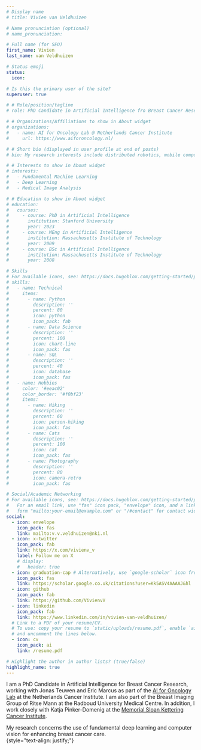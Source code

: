 ```yaml
---
# Display name
# title: Vivien van Veldhuizen

# Name pronunciation (optional)
# name_pronunciation:

# Full name (for SEO)
first_name: Vivien
last_name: van Veldhuizen

# Status emoji
status:
  icon:

# Is this the primary user of the site?
superuser: true

# # Role/position/tagline
# role: PhD Candidate in Artificial Intelligence fro Breast Cancer Research

# # Organizations/Affiliations to show in About widget
# organizations:
#   - name: AI for Oncology Lab @ Netherlands Cancer Institute
#     url: https://www.aiforoncology.nl/

# # Short bio (displayed in user profile at end of posts)
# bio: My research interests include distributed robotics, mobile computing and programmable matter.

# # Interests to show in About widget
# interests:
#   - Fundamental Machine Learning
#   - Deep Learning
#   - Medical Image Analysis

# # Education to show in About widget
# education:
#   courses:
#     - course: PhD in Artificial Intelligence
#       institution: Stanford University
#       year: 2023
#     - course: MEng in Artificial Intelligence
#       institution: Massachusetts Institute of Technology
#       year: 2009
#     - course: BSc in Artificial Intelligence
#       institution: Massachusetts Institute of Technology
#       year: 2008

# Skills
# For available icons, see: https://docs.hugoblox.com/getting-started/page-builder/#icons
# skills:
#   - name: Technical
#     items:
#       - name: Python
#         description: ''
#         percent: 80
#         icon: python
#         icon_pack: fab
#       - name: Data Science
#         description: ''
#         percent: 100
#         icon: chart-line
#         icon_pack: fas
#       - name: SQL
#         description: ''
#         percent: 40
#         icon: database
#         icon_pack: fas
#   - name: Hobbies
#     color: '#eeac02'
#     color_border: '#f0bf23'
#     items:
#       - name: Hiking
#         description: ''
#         percent: 60
#         icon: person-hiking
#         icon_pack: fas
#       - name: Cats
#         description: ''
#         percent: 100
#         icon: cat
#         icon_pack: fas
#       - name: Photography
#         description: ''
#         percent: 80
#         icon: camera-retro
#         icon_pack: fas

# Social/Academic Networking
# For available icons, see: https://docs.hugoblox.com/getting-started/page-builder/#icons
#   For an email link, use "fas" icon pack, "envelope" icon, and a link in the
#   form "mailto:your-email@example.com" or "/#contact" for contact widget.
social:
  - icon: envelope
    icon_pack: fas
    link: mailto:v.v.veldhuizen@nki.nl
  - icon: x-twitter
    icon_pack: fab
    link: https://x.com/vivienv_v
    label: Follow me on X
    # display:
    #   header: true
  - icon: graduation-cap # Alternatively, use `google-scholar` icon from `ai` icon pack
    icon_pack: fas
    link: https://scholar.google.co.uk/citations?user=Kk5ASV4AAAAJ&hl
  - icon: github
    icon_pack: fab
    link: https://github.com/VivienvV
  - icon: linkedin
    icon_pack: fab
    link: https://www.linkedin.com/in/vivien-van-veldhuizen/
  # Link to a PDF of your resume/CV.
  # To use: copy your resume to `static/uploads/resume.pdf`, enable `ai` icons in `params.yaml`,
  # and uncomment the lines below.
  - icon: cv
    icon_pack: ai
    link: /resume.pdf

# Highlight the author in author lists? (true/false)
highlight_name: true
---
```


I am a PhD Candidate in Artificial Intelligence for Breast Cancer Research, working with Jonas Teuwen and Eric Marcus as part of the [AI for Oncology Lab](https://aiforoncology.nl/) at the Netherlands Cancer Institute. I am also part of the Breast Imaging Group of Ritse Mann at the Radboud University Medical Centre.  In addition, I work closely with Katja Pinker-Domenig at the [Memorial Sloan Kettering Cancer Institute](https://www.mskcc.org/cancer-care/doctors/katja-pinker-domenig).

My research concerns the use of fundamental deep learning and computer vision for enhancing breast cancer care.  
{style="text-align: justify;"}
